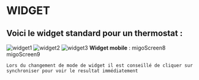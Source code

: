 # WIDGET

## Voici le __widget standard__ pour un thermostat :

![widget1](https://raw.githubusercontent.com/limad/plugin-test/master/images/migoThermostat_screenshot1.PNG)
![widget2](https://raw.githubusercontent.com/limad/plugin-test/master/images/migoThermostat_screenshot2.PNG)
![widget3](https://raw.githubusercontent.com/limad/plugin-test/master/images/migoThermostat_screenshot3.PNG)
__Widget mobile__ :
migoScreen8
migoScreen9

	Lors du changement de mode de widget il est conseillé de cliquer sur synchroniser pour voir le resultat immédiatement 